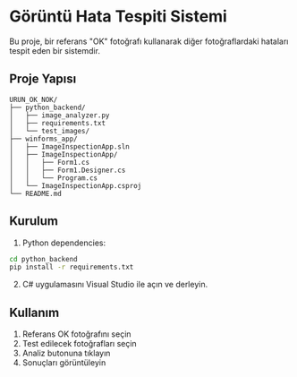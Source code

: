 # Görüntü Hata Tespiti Sistemi

Bu proje, bir referans "OK" fotoğrafı kullanarak diğer fotoğraflardaki hataları tespit eden bir sistemdir.

## Proje Yapısı

```
URUN_OK_NOK/
├── python_backend/
│   ├── image_analyzer.py
│   ├── requirements.txt
│   └── test_images/
├── winforms_app/
│   ├── ImageInspectionApp.sln
│   ├── ImageInspectionApp/
│   │   ├── Form1.cs
│   │   ├── Form1.Designer.cs
│   │   └── Program.cs
│   └── ImageInspectionApp.csproj
└── README.md
```

## Kurulum

1. Python dependencies:
```bash
cd python_backend
pip install -r requirements.txt
```

2. C# uygulamasını Visual Studio ile açın ve derleyin.

## Kullanım

1. Referans OK fotoğrafını seçin
2. Test edilecek fotoğrafları seçin
3. Analiz butonuna tıklayın
4. Sonuçları görüntüleyin